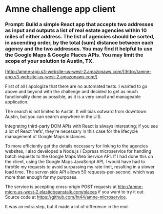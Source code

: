 # Amne challenge app client

### Prompt: Build a simple React app that accepts two addresses as input and outputs a list of real estate agencies within 10 miles of either address. The list of agencies should be sorted, in ascending order, by the total (sum) distance between each agency and the two addresses. You may find it helpful to use the Google Maps & Google Places APIs. You may limit the scope of your solution to Austin, TX.

[http://amne-app.s3-website-us-west-2.amazonaws.com/](http://amne-app.s3-website-us-west-2.amazonaws.com/)

First of all I apologize that there are no automated tests. I wanted to go above and beyond with the challenge and decided to get as much functionality done as possible, as it is a very small and manageable application.

The search is not limited to Austin. It will bias outward from downtown Austin, but you can search anywhere in the U.S.

Integrating third-party DOM APIs with React is always interesting; if you see a lot of React 'refs', they're necessary in this case for the lifecycle management of Google Maps instances.

To more efficiently get the details necessary for linking to the agencies websites, I also developed a Node.js / Express microservice for handling batch requests to the Google Maps Web Service API. If I had done this on the client, using the Google Maps JavaScript API, I would have had to throttle my requests to avoid surpassing my rate limit, resulting in a slower load time. The server-side API allows 50 requests-per-second, which was more than enough for my purposes.

The service is accepting cross-origin POST requests at http://amne-micro.us-west-2.elasticbeanstalk.com/places if you want to try it out. Source code at https://github.com/ht44/amne-microservice.

It was an extra step, but it made a lot of difference in the end.
